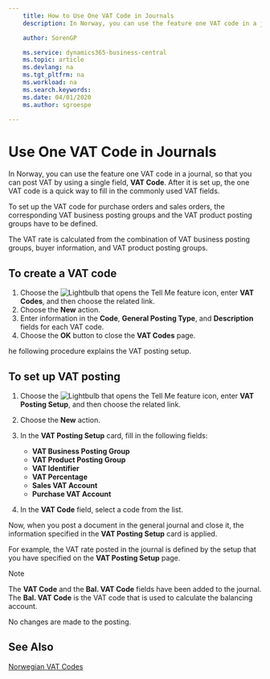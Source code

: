 ```yaml
---
    title: How to Use One VAT Code in Journals
    description: In Norway, you can use the feature one VAT code in a journal, so that you can post VAT by using a single field, VAT Code.

    author: SorenGP

    ms.service: dynamics365-business-central
    ms.topic: article
    ms.devlang: na
    ms.tgt_pltfrm: na
    ms.workload: na
    ms.search.keywords:
    ms.date: 04/01/2020
    ms.author: sgroespe

---
```

# Use One VAT Code in Journals
In Norway, you can use the feature one VAT code in a journal, so that you can post VAT by using a single field, **VAT Code**. After it is set up, the one VAT code is a quick way to fill in the commonly used VAT fields.  

To set up the VAT code for purchase orders and sales orders, the corresponding VAT business posting groups and the VAT product posting groups have to be defined.  

The VAT rate is calculated from the combination of VAT business posting groups, buyer information, and VAT product posting groups.  

## To create a VAT code  

1.  Choose the ![Lightbulb that opens the Tell Me feature](../../media/ui-search/search_small.png "Tell me what you want to do") icon, enter **VAT Codes**, and then choose the related link.  
2.  Choose the **New** action.  
3.  Enter information in the **Code**, **General Posting Type**, and **Description** fields for each VAT code.  
4.  Choose the **OK** button to close the **VAT Codes** page.  

 he following procedure explains the VAT posting setup.  

## To set up VAT posting  

1.  Choose the ![Lightbulb that opens the Tell Me feature](../../media/ui-search/search_small.png "Tell me what you want to do") icon, enter **VAT Posting Setup**, and then choose the related link.  
2.  Choose the **New** action.  
3.  In the **VAT Posting Setup** card, fill in the following fields:  

    - **VAT Business Posting Group**  
    - **VAT Product Posting Group**  
    - **VAT Identifier**  
    - **VAT Percentage**  
    - **Sales VAT Account**  
    - **Purchase VAT Account**  

4.  In the **VAT Code** field, select a code from the list.  

Now, when you post a document in the general journal and close it, the information specified in the **VAT Posting Setup** card is applied.  

For example, the VAT rate posted in the journal is defined by the setup that you have specified on the **VAT Posting Setup** page.  

> [!NOTE]  
>  The **VAT Code** and the **Bal. VAT Code**  fields have been added to the journal. The **Bal. VAT Code** is the VAT code that is used to calculate the balancing account.  
>   
>  No changes are made to the posting.  

## See Also  
 [Norwegian VAT Codes](norwegian-vat-codes.md)
